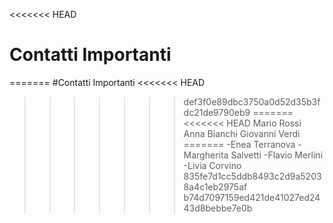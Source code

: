 <<<<<<< HEAD
# Contatti Importanti 
=======
#Contatti Importanti 
<<<<<<< HEAD
>>>>>>> def3f0e89dbc3750a0d52d35b3fdc21de9790eb9
=======
<<<<<<< HEAD
Mario Rossi
Anna Bianchi
Giovanni Verdi
=======
-Enea Terranova
-Margherita Salvetti
-Flavio Merlini
-Livia Corvino
>>>>>>> 835fe7d1cc5ddb8493c2d9a52038a4c1eb2975af
>>>>>>> b74d7097159ed421de41027ed2443d8bebbe7e0b
